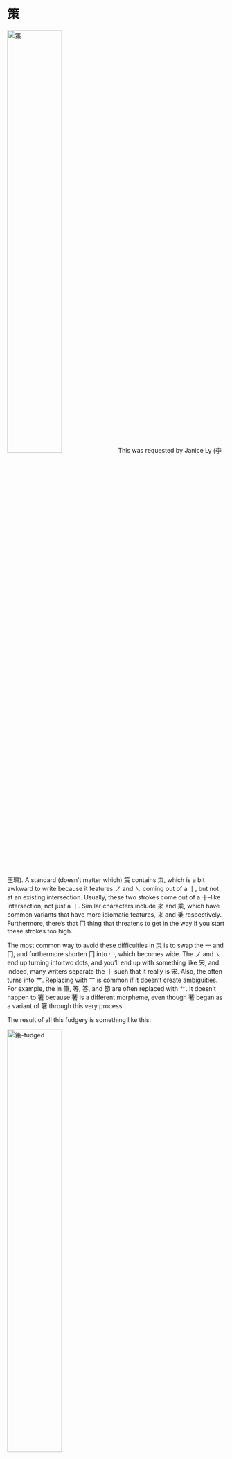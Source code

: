 # 策
<img src="extra-case-images/策.svg" alt="策" style="width: 50%;"/>
This was requested by Janice Ly (李玉珮). A standard (doesn’t matter which) 策 contains 朿, which is a bit awkward to write because it features ノ and ㇏ coming out of a 丨, but not at an existing intersection. Usually, these two strokes come out of a 十-like intersection, not just a 丨. Similar characters include 來 and 乘, which have common variants that have more idiomatic features, 来 and 乗 respectively. Furthermore, there’s that 冂 thing that threatens to get in the way if you start these strokes too high.

The most common way to avoid these difficulties in 朿 is to swap the 一 and 冂, and furthermore shorten 冂 into 冖, which becomes wide. The ノ and ㇏ end up turning into two dots, and you’ll end up with something like 宋, and indeed, many writers separate the 丨 such that it really is 宋. Also, the  often turns into 艹. Replacing  with 艹 is common if it doesn’t create ambiguities. For example, the  in 筆, 等, 答, and 節 are often replaced with 艹. It doesn’t happen to 箸 because 著 is a different morpheme, even though 著 began as a variant of 箸 through this very process.

The result of all this fudgery is something like this:

<img src="extra-case-images/策a.svg" alt="策-fudged" style="width: 50%;"/>